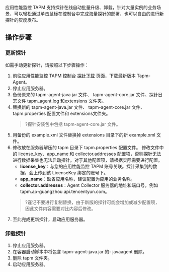 应用性能监控 TAPM 支持探针在线自动批量升级、卸载，针对大量实例的业务场景，可以轻松通过单击鼠标在控制台中完成海量探针的部署，也可以自由的进行新探针的灰度发布。



## 操作步骤

### 更新探针

如需手动更新探针，请按照以下步骤操作：

1. 前往应用性能监控 TAPM 控制台 [探针下载](https://console.cloud.tencent.com/tapm/addagent) 页面，下载最新版本 Tapm-Agent。
2. 停止应用服务器。
3. 备份原来的 tapm-agent-java.jar 文件、 tapm-agent-core.jar 文件、探针日志文件 tapm_agent.log 和extensions 文件夹。
4. 替换新的 tapm-agent-java.jar 文件、 tapm-agent-core.jar 文件、 tapm.properties 配置文件和 extensions文件夹。
   >?探针安装包中包括 tapm-agent-core.jar 文件。
5. 用备份的 example.xml 文件替换掉 extensions 目录下的新 example.xml 文件。
6. 修改放在服务器解压的 tapm 目录下 tapm.properties 配置文件。
   修改文件中的 license_key、app_name 和 collector.addresses 配置项，否则探针无法进行数据采集也无法启动探针。对于其他配置项，请根据实际需要进行配置。
	- **license_key**：与您的应用性能监控 TAPM 账号关联。探针采集到的数据，会上传到该 LicenseKey 绑定的账号下。
	- **app_name**：缺省应用名称，建议配置为应用的业务名称。
	- **collector.addresses**：Agent Collector 服务器的地址和端口号，例如 tapm.ap-guangzhou.api.tencentyun.com。
   > ?谨记不要进行复制替换，由于新版的探针可能会增加或减少配置项，因此文件内容需要对比内容后修改。
7. 至此完成更新探针，启动应用服务器。




### 卸载探针

1. 停止应用服务器。
2. 在容器启动脚本中将包含 tapm-agent-java.jar 的- javaagent 删除。
3. 删除 tapm 文件夹。
4. 启动应用服务器。
